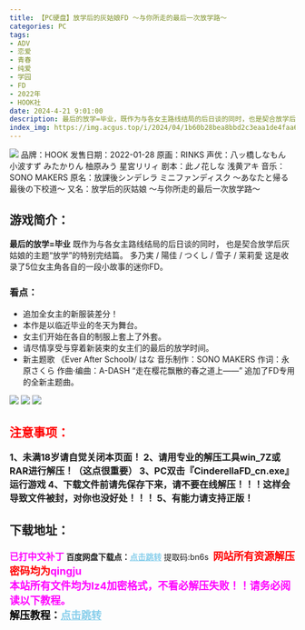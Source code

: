 ```yaml
---
title: 【PC硬盘】放学后的灰姑娘FD ～与你所走的最后一次放学路～
categories: PC
tags:
- ADV
- 恋爱
- 青春
- 纯爱
- 学园
- FD
- 2022年
- HOOK社
date: 2024-4-21 9:01:00
description: 最后的放学=毕业，既作为与各女主路线结局的后日谈的同时，也是契合放学后灰姑娘的主题“放学”的特别完结篇。多乃実 / 陽佳 / つくし / 雪子 / 茉莉愛。这是收录了5位女主角各自的一段小故事的迷你FD。
index_img: https://img.acgus.top/i/2024/04/1b60b28bea8bbd2c3eaa1de4faa64636.webp
---
```

![](https://img.acgus.top/i/2024/04/1b60b28bea8bbd2c3eaa1de4faa64636.webp)
品牌：HOOK
发售日期：2022-01-28
原画：RINKS
声优：八ッ橋しなもん 小波すず みたかりん 柚原みう 星宮リリィ
剧本：此ノ花しな 浅黄アキ
音乐：SONO MAKERS
原名：放課後シンデレラ ミニファンディスク ～あなたと帰る最後の下校道～
又名：放学后的灰姑娘 ～与你所走的最后一次放学路～

## 游戏简介：
**最后的放学=毕业**
既作为与各女主路线结局的后日谈的同时，
也是契合放学后灰姑娘的主题“放学”的特别完结篇。
多乃実 / 陽佳 / つくし / 雪子 / 茉莉愛
这是收录了5位女主角各自的一段小故事的迷你FD。

### 看点：
- 追加全女主的新服装差分！
- 本作是以临近毕业的冬天为舞台。
- 女主们开始在各自的制服上套上了外套。
- 请尽情享受与穿着新装束的女主们的最后的放学时间。
- 新主题歌 《Ever After School》/ はな
  音乐制作：SONO MAKERS
  作词：永原さくら
  作曲·编曲：A-DASH
  “走在樱花飘散的春之道上——”
  追加了FD专用的全新主题曲。

![](https://img.acgus.top/i/2024/04/162a2f55f2d6c707eddf6d9a8995e96b.webp)
![](https://img.acgus.top/i/2024/04/71f3c1102be633c8734f32461a4bbe40.webp)
![](https://img.acgus.top/i/2024/04/59f6bf6b8410be5ddc9fd4c33b5521ba.webp)
         




## <font color=#FF0000 >注意事项：</font>
<font size=3><b>1、未满18岁请自觉关闭本页面！
2、请用专业的解压工具win_7Z或RAR进行解压！（这点很重要）
3、PC双击『CinderellaFD_cn.exe』运行游戏
4、下载文件前请先保存下来，请不要在线解压！！！这样会导致文件被封，对你也没好处！！！
5、有能力请支持正版！</b></font>

## 下载地址：
<font color=#FF00FF size=3><b>已打中文补丁</b></font>
<b>百度网盘下载点：</b><a href="https://pan.baidu.com/s/1RFMIiiC6_4j26KOFThm4NA?pwd=bn6s" style="color: #87CEEB;"><b>点击跳转</b></a> 提取码:bn6s
<a style="padding: 0" href="https://post.qingju.org/AD/"><img style="max-width:100%" src="https://img.acgus.top/i/2024/07/478f689b8021d8d499ab43d21acf137a.gif" alt=""></a>
<b><font color=#FF0000 size=4>网站所有资源解压密码均为</b></font><b><font color=#FF00FF size=4>qingju</font><font color=#FF0000 ></font></b><br><b><font color=#FF00FF size=4>本站所有文件均为lz4加密格式，不看必解压失败！！请务必阅读以下教程。</b></font><br><b><font color=#000 size=4>解压教程：</b><a href="https://post.qingju.org/tutorial/000/" style="color: #87CEEB;"><b>点击跳转</b></a>